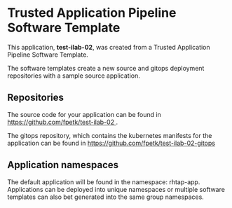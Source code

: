 # Trusted Application Pipeline Software Template

This application, **test-ilab-02**, was created from a Trusted Application Pipeline Software Template.

The software templates create a new source and gitops deployment repositories with a sample source application. 

## Repositories

The source code for your application can be found in [https://github.com/fpetk/test-ilab-02 ](https://github.com/fpetk/test-ilab-02 ).
 
The gitops repository, which contains the kubernetes manifests for the application can be found in 
[https://github.com/fpetk/test-ilab-02-gitops ](https://github.com/fpetk/test-ilab-02-gitops ) 

## Application namespaces 

The default application will be found in the namespace: rhtap-app. Applications can be deployed into unique namespaces or multiple software templates can also bet generated into the same group namespaces.  